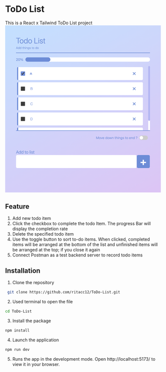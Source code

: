 # ToDo List

This is a React x Tailwind ToDo List project
![ScreenShot](https://github.com/ritacc12/ToDo-List/blob/main/public/ToDoList%20-%20screenShot.png)

## Feature

1. Add new todo item
2. Click the checkbox to complete the todo Item. The progress Bar will display the completion rate
3. Delete the specified todo item
4. Use the toggle button to sort to-do items. When clicked, completed items will be arranged at the bottom of the list and unfinished items will be arranged at the top; if you close it again
5. Connect Postman as a test backend server to record todo items

## Installation

1. Clone the repository

```bash
 git clone https://github.com/ritacc12/ToDo-List.git
```

2. Used terminal to open the file

```bash
cd ToDo-List
```

3. Install the package

```bash
npm install
```

4. Launch the application

```bash
npm run dev
```

5. Runs the app in the development mode. Open http://localhost:5173/ to view it in your browser.
